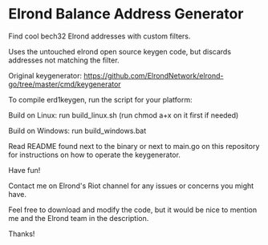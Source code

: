 # Elrond Balance Address Generator

Find cool bech32 Elrond addresses with custom filters.

Uses the untouched elrond open source keygen code, but discards addresses not matching the filter.

Original keygenerator: https://github.com/ElrondNetwork/elrond-go/tree/master/cmd/keygenerator

To compile erd1keygen, run the script for your platform:

Build on Linux: run build_linux.sh (run chmod a+x on it first if needed)

Build on Windows: run build_windows.bat

Read README found next to the binary or next to main.go on this repository for instructions on how to operate the keygenerator.

Have fun!

Contact me on Elrond's Riot channel for any issues or concerns you might have.

Feel free to download and modify the code, but it would be nice to mention me and the Elrond team in the description. 

Thanks!
